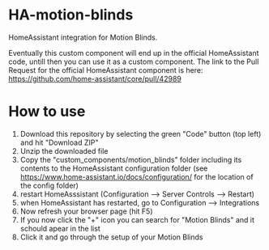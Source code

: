 # HA-motion-blinds
 HomeAssistant integration for Motion Blinds.
 
 Eventually this custom component will end up in the official HomeAssistant code, untill then you can use it as a custom component.
 The link to the Pull Request for the official HomeAssistant component is here: https://github.com/home-assistant/core/pull/42989

# How to use
1) Download this repository by selecting the green "Code" button (top left) and hit "Download ZIP"
2) Unzip the downloaded file
3) Copy the "custom_components/motion_blinds" folder including its contents to the HomeAssistant configuration folder (see https://www.home-assistant.io/docs/configuration/ for the location of the config folder)
4) restart HomeAsssistant (Configuration --> Server Controls --> Restart)
5) when HomeAssistant has restarted, go to Configuration --> Integrations
6) Now refresh your browser page (hit F5)
7) If you now click the "+" icon you can search for "Motion Blinds" and it schould apear in the list
8) Click it and go through the setup of your Motion Blinds
